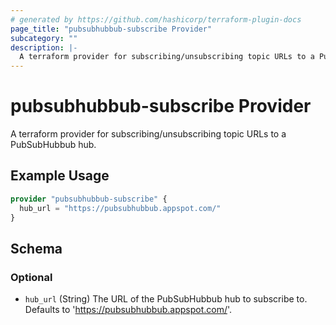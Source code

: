 ```yaml
---
# generated by https://github.com/hashicorp/terraform-plugin-docs
page_title: "pubsubhubbub-subscribe Provider"
subcategory: ""
description: |-
  A terraform provider for subscribing/unsubscribing topic URLs to a PubSubHubbub hub.
---
```


# pubsubhubbub-subscribe Provider

A terraform provider for subscribing/unsubscribing topic URLs to a PubSubHubbub hub.

## Example Usage

```terraform
provider "pubsubhubbub-subscribe" {
  hub_url = "https://pubsubhubbub.appspot.com/"
}
```

<!-- schema generated by tfplugindocs -->
## Schema

### Optional

- `hub_url` (String) The URL of the PubSubHubbub hub to subscribe to. Defaults to 'https://pubsubhubbub.appspot.com/'.
